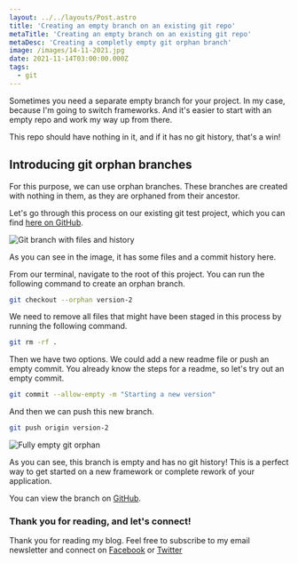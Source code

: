 ```yaml
---
layout: ../../layouts/Post.astro
title: 'Creating an empty branch on an existing git repo'
metaTitle: 'Creating an empty branch on an existing git repo'
metaDesc: 'Creating a completly empty git orphan branch'
image: /images/14-11-2021.jpg
date: 2021-11-14T03:00:00.000Z
tags:
  - git
---
```


Sometimes you need a separate empty branch for your project.
In my case, because I'm going to switch frameworks. And it's easier to start with an empty repo and work my way up from there.

This repo should have nothing in it, and if it has no git history, that's a win!

## Introducing git orphan branches

For this purpose, we can use orphan branches.
These branches are created with nothing in them, as they are orphaned from their ancestor.

Let's go through this process on our existing git test project, which you can find [here on GitHub](https://github.com/rebelchris/git-test).

![Git branch with files and history](https://cdn.hashnode.com/res/hashnode/image/upload/v1635918397239/BVfj0dfXI.png)

As you can see in the image, it has some files and a commit history here.

From our terminal, navigate to the root of this project.
You can run the following command to create an orphan branch.

```bash
git checkout --orphan version-2
```

We need to remove all files that might have been staged in this process by running the following command.

```bash
git rm -rf .
```

Then we have two options. We could add a new readme file or push an empty commit.
You already know the steps for a readme, so let's try out an empty commit.

```bash
git commit --allow-empty -m "Starting a new version"
```

And then we can push this new branch.

```bash
git push origin version-2
```

![Fully empty git orphan](https://cdn.hashnode.com/res/hashnode/image/upload/v1635918638195/f-CU0lTxu.png)

As you can see, this branch is empty and has no git history!
This is a perfect way to get started on a new framework or complete rework of your application.

You can view the branch on [GitHub](https://github.com/rebelchris/git-test/tree/version-2).

### Thank you for reading, and let's connect!

Thank you for reading my blog. Feel free to subscribe to my email newsletter and connect on [Facebook](https://www.facebook.com/DailyDevTipsBlog) or [Twitter](https://twitter.com/DailyDevTips1)
